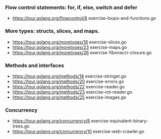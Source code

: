 ### Flow control statements: for, if, else, switch and defer
- https://tour.golang.org/flowcontrol/8 exercise-loops-and-functions.go
### More types: structs, slices, and maps.
- https://tour.golang.org/moretypes/18 exercise-slices.go
- https://tour.golang.org/moretypes/23 exercise-maps.go
- https://tour.golang.org/moretypes/26 exercise-fibonacci-closure.go
### Methods and interfaces
- https://tour.golang.org/methods/18 exercise-stringer.go
- https://tour.golang.org/methods/20 exercise-errors.go
- https://tour.golang.org/methods/22 exercise-reader.go
- https://tour.golang.org/methods/23 exercise-rot-reader.go
- https://tour.golang.org/methods/25 exercise-images.go
### Concurrency
- https://tour.golang.org/concurrency/8 exercise-equivalent-binary-trees.go
- https://tour.golang.org/concurrency/10 exercise-web-crawler.go

